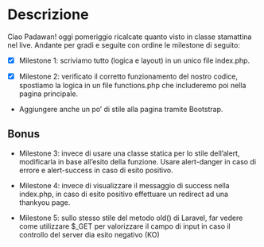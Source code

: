 # Descrizione
Ciao Padawan! oggi pomeriggio ricalcate quanto visto in classe stamattina nel live.
Andante per gradi  e seguite con ordine le milestone di seguito:

- [x] Milestone 1: scriviamo tutto (logica e layout) in un unico file index.php.

- [x] Milestone 2: verificato il corretto funzionamento del nostro codice, spostiamo la logica in un file functions.php che includeremo poi nella pagina principale.

- Aggiungere anche un po’ di stile alla pagina tramite Bootstrap.

## Bonus
- Milestone 3: invece di usare una classe statica per lo stile dell’alert, modificarla in base all’esito della funzione. Usare alert-danger in caso di errore e alert-success in caso di esito positivo.

- Milestone 4: invece di visualizzare il messaggio di success nella index.php, in caso di esito positivo effettuare un redirect ad una thankyou page.

- Milestone 5: sullo stesso stile del metodo old() di Laravel, far vedere come utilizzare $_GET per valorizzare il campo di input in caso il controllo del server dia esito negativo (KO)